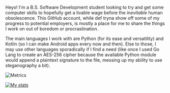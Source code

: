 Heyo! I'm a B.S. Software Development student looking to try and get some computer skills to hopefully get a livable wage before the *inevitable* human obsolescence. This GitHub account, while def tryna show off some of my progress to potential employers, is mostly a place for me to share the things I work on out of boredom or procrastination. 

The main languages I work with are Python (for its ease and versatility) and Kotlin (so I can make Android apps every now and then). Else to those, I may use other languages sporadically if I find a need (like once I used Go Lang to create an AES-256 cipher because the available Python module would append a plaintext signature to the file, messing up my ability to use steganography a bit).

![Metrics](https://metrics.lecoq.io/Adri6336?template=classic&people=1&languages=1&introduction=1&base=header%2C%20activity%2C%20community%2C%20repositories%2C%20metadata&base.indepth=false&base.hireable=false&base.skip=false&languages=false&languages.limit=8&languages.threshold=0%25&languages.other=false&languages.colors=github&languages.sections=most-used&languages.indepth=false&languages.analysis.timeout=15&languages.analysis.timeout.repositories=7.5&languages.categories=markup%2C%20programming&languages.recent.categories=markup%2C%20programming&languages.recent.load=300&languages.recent.days=14&people=false&people.limit=24&people.identicons=false&people.identicons.hide=false&people.size=28&people.types=followers%2C%20following&people.shuffle=false&introduction=false&introduction.title=true&config.timezone=America%2FChicago)

[![My stats](https://github-readme-stats.vercel.app/api?username=Adri6336&show_icons=true&theme=tokyonight)](https://github.com/anuraghazra/github-readme-stats)
